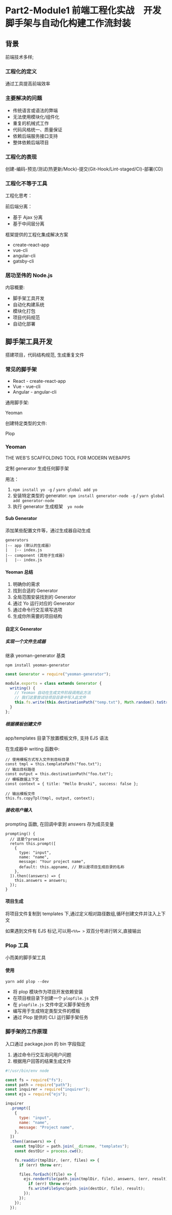 # Part2-Module1 前端工程化实战　开发脚手架与自动化构建工作流封装

## 背景

前端技术多样;

### 工程化的定义

通过工具提高前端效率

### 主要解决的问题

- 传统语言或语法的弊端
- 无法使用模块化/组件化
- 重复的机械式工作
- 代码风格统一、质量保证
- 依赖后端服务接口支持
- 整体依赖后端项目

### 工程化的表现

创建-编码-预览/测试(热更新/Mock)-提交(Git-Hook/Lint-staged/CI)-部署(CD)

### 工程化不等于工具

工程化思考：

前后端分离：

- 基于 Ajax 分离
- 基于中间层分离

框架提供的工程化集成解决方案

- create-react-app
- vue-cli
- angular-cli
- gatsby-cli

### 居功至伟的 Node.js

内容概要:

- 脚手架工具开发
- 自动化构建系统
- 模块化打包
- 项目代码规范
- 自动化部署

## 脚手架工具开发

搭建项目，代码结构规范, 生成重复文件

### 常见的脚手架

- React - create-react-app
- Vue - vue-cli
- Angular - angular-cli

通用脚手架:

Yeoman

创建特定类型的文件:

Plop

### Yeoman

THE WEB'S SCAFFOLDING TOOL FOR MODERN WEBAPPS

定制 generator 生成任何脚手架

用法：

1. `npm install yo -g` / `yarn global add yo`
2. 安装特定类型的 generator: `npm install generator-node -g` / `yarn global add generator-node`
3. 执行 generator 生成框架　`yo node`

#### Sub Generator

添加某些配置文件等，通过生成器自动生成

```
generators
|-- app (默认的生成器)
|   |-- index.js
|-- component (其他子生成器)
|   |-- index.js

```

#### Yeoman 总结

1. 明确你的需求
2. 找到合适的 Generator
3. 全局范围安装找到的 Generator
4. 通过 Yo 运行对应的 Generator
5. 通过命令行交互填写选项
6. 生成你所需要的项目结构

#### 自定义 Generator

##### 实现一个文件生成器

继承 yeoman-generator 基类

```
npm install yeoman-generator
```

```js
const Generator = require("yeoman-generator");

module.exports = class extends Generator {
  writing() {
    // Yeoman 自动在生成文件阶段调用此方法
    // 我们这里尝试往项目目录中写入此文件
    this.fs.write(this.destinationPath("temp.txt"), Math.random().toString());
  }
};
```

##### 根据模板创建文件

app/templates 目录下放置模板文件, 支持 EJS 语法

在生成器中 writing 函数中:

```
// 使用模板方式写入文件到目标目录
const tmpl = this.templatePath("foo.txt");
// 输出目标路径
const output = this.destinationPath("foo.txt");
// 模板数据上下文
const context = { title: "Hello Bruski", success: false };

// 输出模板文件
this.fs.copyTpl(tmpl, output, context);
```

##### 接收用户输入

prompting 函数, 在回调中拿到 answers 存为成员变量

```
prompting() {
  // 这是个promise
  return this.prompt([
    {
      type: "input",
      name: "name",
      message: "Your project name",
      default: this.appname, // 默认是项目生成目录的名称
    },
  ]).then((answers) => {
    this.answers = answers;
  });
}
```

#### 项目生成

将项目文件复制到 templates 下,通过定义相对路径数组,循环创建文件并注入上下文

如果遇到文件有 EJS 标记,可以用`<%%= >` 双百分号进行转义,直接输出

### Plop 工具

小而美的脚手架工具

#### 使用

```
yarn add plop --dev
```

- 将 plop 模块作为项目开发依赖安装
- 在项目根目录下创建一个 `plopfile.js` 文件
- 在 `plopfile.js` 文件中定义脚手架任务
- 编写用于生成特定类型文件的模板
- 通过 Plop 提供的 CLI 运行脚手架任务

### 脚手架的工作原理

入口通过 package.json 的 bin 字段指定

1. 通过命令行交互询问用户问题
2. 根据用户回答的结果生成文件

```js
#!/usr/bin/env node

const fs = require("fs");
const path = require("path");
const inquirer = require("inquirer");
const ejs = require("ejs");

inquirer
  .prompt([
    {
      type: "input",
      name: "name",
      message: "Project name",
    },
  ])
  .then((answers) => {
    const tmplDir = path.join(__dirname, "templates");
    const destDir = process.cwd();

    fs.readdir(tmplDir, (err, files) => {
      if (err) throw err;

      files.forEach((file) => {
        ejs.renderFile(path.join(tmplDir, file), answers, (err, result) => {
          if (err) throw err;
          fs.writeFileSync(path.join(destDir, file), result);
        });
      });
    });
  });
```
